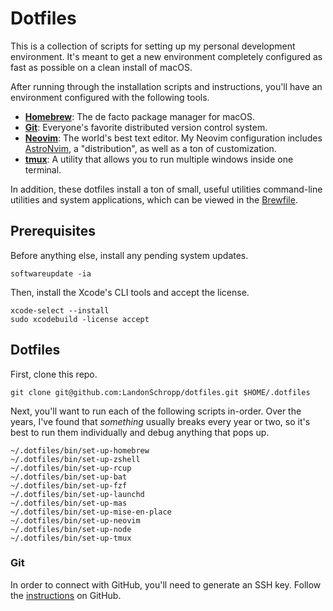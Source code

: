 # Dotfiles

This is a collection of scripts for setting up my personal development environment. It's meant to
get a new environment completely configured as fast as possible on a clean install of macOS.

After running through the installation scripts and instructions, you'll have an environment
configured with the following tools.

- **[Homebrew](http://mxcl.github.com/homebrew/)**: The de facto package manager for macOS.
- **[Git](https://git-scm.com/)**: Everyone's favorite distributed version control system.
- **[Neovim](https://neovim.io/)**: The world's best text editor. My Neovim configuration includes
  [AstroNvim](https://astronvim.com/), a "distribution", as well as a ton of customization.
- **[tmux](https://tmux.github.io/)**: A utility that allows you to run multiple windows inside one
  terminal.

In addition, these dotfiles install a ton of small, useful utilities command-line utilities and
system applications, which can be viewed in the [Brewfile](Brewfile).

## Prerequisites

Before anything else, install any pending system updates.

```shell
softwareupdate -ia
```

Then, install the Xcode's CLI tools and accept the license.

```shell
xcode-select --install
sudo xcodebuild -license accept
```

## Dotfiles

First, clone this repo.

```shell
git clone git@github.com:LandonSchropp/dotfiles.git $HOME/.dotfiles
```

Next, you'll want to run each of the following scripts in-order. Over the years, I've found that
_something_ usually breaks every year or two, so it's best to run them individually and debug
anything that pops up.

```shell
~/.dotfiles/bin/set-up-homebrew
~/.dotfiles/bin/set-up-zshell
~/.dotfiles/bin/set-up-rcup
~/.dotfiles/bin/set-up-bat
~/.dotfiles/bin/set-up-fzf
~/.dotfiles/bin/set-up-launchd
~/.dotfiles/bin/set-up-mas
~/.dotfiles/bin/set-up-mise-en-place
~/.dotfiles/bin/set-up-neovim
~/.dotfiles/bin/set-up-node
~/.dotfiles/bin/set-up-tmux
```

### Git

In order to connect with GitHub, you'll need to generate an SSH key. Follow the
[instructions](https://docs.github.com/en/authentication/connecting-to-github-with-ssh) on GitHub.
